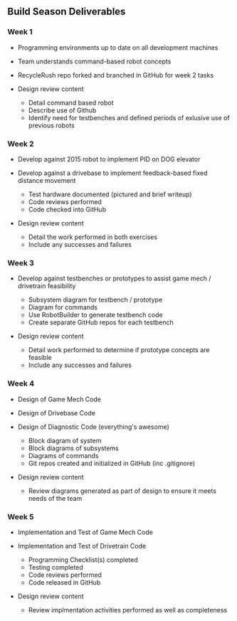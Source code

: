 ## Build Season Deliverables

### Week 1
* Programming environments up to date on all development machines
* Team understands command-based robot concepts
* RecycleRush repo forked and branched in GitHub for week 2 tasks

* Design review content
  * Detail command based robot
  * Describe use of Github
  * Identify need for testbenches and defined periods of exlusive use of previous robots

### Week 2
* Develop against 2015 robot to implement PID on DOG elevator
* Develop against a drivebase to implement feedback-based fixed distance movement
  * Test hardware documented (pictured and brief writeup)
  * Code reviews performed
  * Code checked into GitHub

* Design review content
  * Detail the work performed in both exercises
  * Include any successes and failures

### Week 3
* Develop against testbenches or prototypes to assist game mech / drivetrain feasibility
  * Subsystem diagram for testbench / prototype
  * Diagram for commands
  * Use RobotBuilder to generate testbench code
  * Create separate GitHub repos for each testbench

* Design review content
  * Detail work performed to determine if prototype concepts are feasible
  * Include any successes and failures

### Week 4
* Design of Game Mech Code
* Design of Drivebase Code
* Design of Diagnostic Code (everything's awesome)
  * Block diagram of system
  * Block diagrams of subsystems
  * Diagrams of commands
  * Git repos created and initialized in GitHub (inc .gitignore)

* Design review content
  * Review diagrams generated as part of design to ensure it meets needs of the team

### Week 5
* Implementation and Test of Game Mech Code
* Implementation and Test of Drivetrain Code
  * Programming Checklist(s) completed
  * Testing completed
  * Code reviews performed
  * Code released in GitHub
  
* Design review content
  * Review implmentation activities performed as well as completeness
